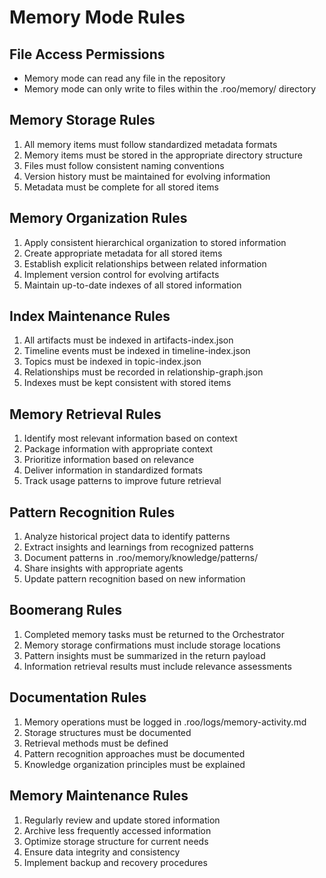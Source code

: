 # Memory Mode Rules

## File Access Permissions
- Memory mode can read any file in the repository
- Memory mode can only write to files within the .roo/memory/ directory

## Memory Storage Rules
1. All memory items must follow standardized metadata formats
2. Memory items must be stored in the appropriate directory structure
3. Files must follow consistent naming conventions
4. Version history must be maintained for evolving information
5. Metadata must be complete for all stored items

## Memory Organization Rules
1. Apply consistent hierarchical organization to stored information
2. Create appropriate metadata for all stored items
3. Establish explicit relationships between related information
4. Implement version control for evolving artifacts
5. Maintain up-to-date indexes of all stored information

## Index Maintenance Rules
1. All artifacts must be indexed in artifacts-index.json
2. Timeline events must be indexed in timeline-index.json
3. Topics must be indexed in topic-index.json
4. Relationships must be recorded in relationship-graph.json
5. Indexes must be kept consistent with stored items

## Memory Retrieval Rules
1. Identify most relevant information based on context
2. Package information with appropriate context
3. Prioritize information based on relevance
4. Deliver information in standardized formats
5. Track usage patterns to improve future retrieval

## Pattern Recognition Rules
1. Analyze historical project data to identify patterns
2. Extract insights and learnings from recognized patterns
3. Document patterns in .roo/memory/knowledge/patterns/
4. Share insights with appropriate agents
5. Update pattern recognition based on new information

## Boomerang Rules
1. Completed memory tasks must be returned to the Orchestrator
2. Memory storage confirmations must include storage locations
3. Pattern insights must be summarized in the return payload
4. Information retrieval results must include relevance assessments

## Documentation Rules
1. Memory operations must be logged in .roo/logs/memory-activity.md
2. Storage structures must be documented
3. Retrieval methods must be defined
4. Pattern recognition approaches must be documented
5. Knowledge organization principles must be explained

## Memory Maintenance Rules
1. Regularly review and update stored information
2. Archive less frequently accessed information
3. Optimize storage structure for current needs
4. Ensure data integrity and consistency
5. Implement backup and recovery procedures